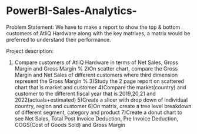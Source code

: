 # PowerBI-Sales-Analytics-
Problem Statement: We have to make a report to show the top & bottom customers of AtliQ Hardware along with the key matrixes, a matrix would be preferred to understand their performance. 

Project description:
1) Compare customers of AtliQ Hardware in terms of Net Sales, Gross Margin and Gross Margin %
2)On scatter chart, compare the Gross Margin and Net Sales of different customers where third dimension represent the Gross Margin %
3)Study the 2 page report on scattered chart that is market and customer 
4)Compare the market(country) and customer to the different fiscal year that is 2019,20,21 and 2022(actuals+estimated) 
5)Create a slicer with drop down of individual country, region and customer 
6)On matrix, create a tree level breakdown of different segment, category and product 
7)Create a donut chart to see Net Sales, Total Post Invoice Deduction, Pre Invoice Deduction, COGS(Cost of Goods Sold) and Gross Margin
